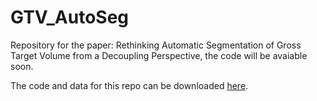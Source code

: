 # GTV_AutoSeg
Repository for the paper: Rethinking Automatic Segmentation of Gross Target Volume from a Decoupling Perspective, the code will be avaiable soon.

The code and data for this repo can be downloaded [here](https://rec.ustc.edu.cn/share/b812d430-f577-11ed-a202-03afc6a1d18f).
